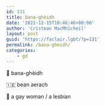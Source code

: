 ```yaml
---
id: 131
title: bana-ghèidh
date: '2022-12-15T10:46:46+00:00'
author: 'Crìstean MacMhìcheil'
layout: post
guid: 'https://faclair.lgbt/?p=131'
permalink: /bana-gheidh/
categories:
    - gd
---
```


&#x1f3f4;&#xe0067;&#xe0062;&#xe0073;&#xe0063;&#xe0074;&#xe007f; bana-ghèidh

&#x1f1ee;&#x1f1ea; bean aerach

&#x1f3f4;&#xe0067;&#xe0062;&#xe0065;&#xe006e;&#xe0067;&#xe007f; a gay woman / a lesbian
